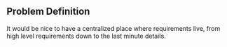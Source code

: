 ## Problem Definition

It would be nice to have a centralized place where requirements live, from high level requirements down to
the last minute details.